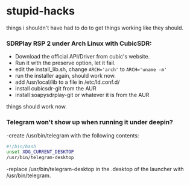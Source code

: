 # stupid-hacks
things i shouldn't have had to do to get things working like they should.

### SDRPlay RSP 2 under Arch Linux with CubicSDR:

- Download the official API/Driver from cubic's website.
- Run it with the preserve option, let it fail.
- edit the install_lib.sh, change `ARCH='arch'` to `ARCH='uname -m'`
- run the installer again, should work now.
- add /usr/local/lib to a file in /etc/ld.conf.d/
- install cubicsdr-git from the AUR
- install soapysdrplay-git or whatever it is from the AUR

things should work now.

### Telegram won't show up when running it under deepin?
-create /usr/bin/telegram with the following contents:
```bash
#!/bin/bash
unset XDG_CURRENT_DESKTOP
/usr/bin/telegram-desktop
```

-replace /usr/bin/telegram-desktop in the .desktop of the launcher with /usr/bin/telegram.

